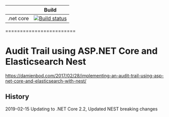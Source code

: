 |                           | Build                                                                                                                                                        |
| ------------------------- | ------------------------------------------------------------------------------------------------------------------------------------------------------------ | 
| .net core                 | [![Build status](https://ci.appveyor.com/api/projects/status/6v8hjn44otim5vp8?svg=true)](https://ci.appveyor.com/project/damienbod/aspnetcoreelasticsearchnestaudittrail)      |


========================
# Audit Trail using ASP.NET Core and Elasticsearch Nest

https://damienbod.com/2017/02/28/implementing-an-audit-trail-using-asp-net-core-and-elasticsearch-with-nest/

## History

2019-02-15 Updating to .NET Core 2.2, Updated NEST breaking changes
